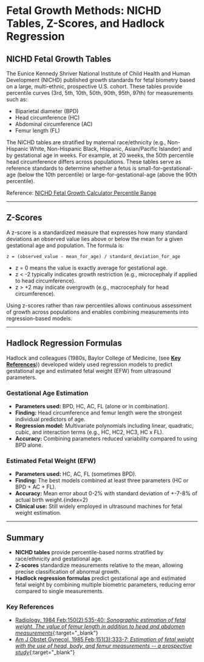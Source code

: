 # Fetal Growth Methods: NICHD Tables, Z-Scores, and Hadlock Regression

## NICHD Fetal Growth Tables
The Eunice Kennedy Shriver National Institute of Child Health and Human Development (NICHD) published growth standards for fetal biometry based on a large, multi-ethnic, prospective U.S. cohort. These tables provide percentile curves (3rd, 5th, 10th, 50th, 90th, 95th, 97th) for measurements such as:
- Biparietal diameter (BPD)
- Head circumference (HC)
- Abdominal circumference (AC)
- Femur length (FL)

The NICHD tables are stratified by maternal race/ethnicity (e.g., Non-Hispanic White, Non-Hispanic Black, Hispanic, Asian/Pacific Islander) and by gestational age in weeks. For example, at 20 weeks, the 50th percentile head circumference differs across populations. These tables serve as reference standards to determine whether a fetus is small-for-gestational-age (below the 10th percentile) or large-for-gestational-age (above the 90th percentile).

Reference: [NICHD Fetal Growth Calculator Percentile Range](https://www.nichd.nih.gov/sites/default/files/inline-files/FGCalculatorPercentileRange.pdf)

---

## Z-Scores
A z-score is a standardized measure that expresses how many standard deviations an observed value lies above or below the mean for a given gestational age and population. The formula is:

```
z = (observed_value - mean_for_age) / standard_deviation_for_age
```

- z = 0 means the value is exactly average for gestational age.
- z < -2 typically indicates growth restriction (e.g., microcephaly if applied to head circumference).
- z > +2 may indicate overgrowth (e.g., macrocephaly for head circumference).

Using z-scores rather than raw percentiles allows continuous assessment of growth across populations and enables combining measurements into regression-based models.

---

## Hadlock Regression Formulas
Hadlock and colleagues (1980s, Baylor College of Medicine, (see [**Key References**](#key-references))) developed widely used regression models to predict gestational age and estimated fetal weight (EFW) from ultrasound parameters.

### Gestational Age Estimation
- **Parameters used:** BPD, HC, AC, FL (alone or in combination).
- **Finding:** Head circumference and femur length were the strongest individual predictors of age.
- **Regression model:** Multivariate polynomials including linear, quadratic, cubic, and interaction terms (e.g., HC, HC2, HC3, HC x FL).
- **Accuracy:** Combining parameters reduced variability compared to using BPD alone.

### Estimated Fetal Weight (EFW)
- **Parameters used:** HC, AC, FL (sometimes BPD).
- **Finding:** The best models combined at least three parameters (HC or BPD + AC + FL).
- **Accuracy:** Mean error about 0-2% with standard deviation of +-7-8% of actual birth weight.{index=2}
- **Clinical use:** Still widely employed in ultrasound machines for fetal weight estimation.

---

## Summary
- **NICHD tables** provide percentile-based norms stratified by race/ethnicity and gestational age.
- **Z-scores** standardize measurements relative to the mean, allowing precise classification of abnormal growth.
- **Hadlock regression formulas** predict gestational age and estimated fetal weight by combining multiple biometric parameters, reducing error compared to single measurements.

### Key References
- [Radiology. 1984 Feb;150(2):535-40: *Sonographic estimation of fetal weight. The value of femur length in addition to head and abdomen measurements*](https://pubmed.ncbi.nlm.nih.gov/6691115/){:target="_blank"}
- [Am J Obstet Gynecol. 1985 Feb;151(3):333-7: *Estimation of fetal weight with the use of head, body, and femur measurements -- a prospective study*](https://www.sciencedirect.com/science/article/pii/0002937885902984?via%3Dihub){:target="_blank"}